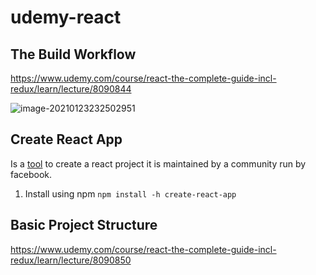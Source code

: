 # udemy-react

## The Build Workflow

https://www.udemy.com/course/react-the-complete-guide-incl-redux/learn/lecture/8090844

![image-20210123232502951](https://cdn.jsdelivr.net/gh/carlba/assets@master/PahAMc-image-20210123232502951.png)

## Create React App

Is a [tool](https://github.com/facebook/create-react-app) to create a react project it is 
maintained by a community run by facebook.

1. Install using npm `npm install -h create-react-app`

## Basic Project Structure

https://www.udemy.com/course/react-the-complete-guide-incl-redux/learn/lecture/8090850
